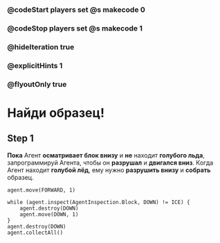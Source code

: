 ### @codeStart players set @s makecode 0
### @codeStop players set @s makecode 1

### @hideIteration true 
### @explicitHints 1
### @flyoutOnly true

# Найди образец!

## Step 1
**Пока** Агент **осматривает блок внизу** и **не** находит **голубого льда**, запрограммируй Агента, чтобы он **разрушал** и **двигался вниз**. Когда Агент находит **голубой лёд**, ему нужно **разрушить внизу** и **собрать** образец.


```template
agent.move(FORWARD, 1)
```

```ghost 
while (agent.inspect(AgentInspection.Block, DOWN) != ICE) {
    agent.destroy(DOWN)
    agent.move(DOWN, 1)
}
agent.destroy(DOWN)
agent.collectAll()
```


